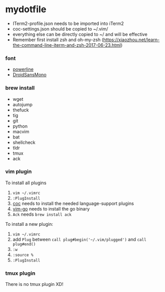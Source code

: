 # mydotfile

* ITerm2-profile.json needs to be imported into iTerm2
* coc-settings.json should be copied to ~/.vim/
* everything else can be directly copied to ~/ and will be effective
* Remember first install zsh and oh-my-zsh (https://xiaozhou.net/learn-the-command-line-iterm-and-zsh-2017-06-23.html)

### font

* [powerline](https://github.com/powerline/fonts)
* [DroidSansMono](https://github.com/ryanoasis/nerd-fonts)

### brew install

* wget
* autojump
* thefuck
* tig
* git
* python
* macvim
* bat
* shellcheck
* tldr
* tmux
* ack

### vim plugin
To install all plugins

1. `vim ~/.vimrc`
2. `:PlugInstall`
3. [coc](https://github.com/neoclide/coc.nvim) needs to install the needed language-support plugins
4. [vim-go](https://github.com/fatih/vim-go) needs to install the go binary
5.  `Ack` needs `brew install ack`

To install a new plugin:

1. `vim ~/.vimrc`
2. add `Plug` between `call plug#begin('~/.vim/plugged')` and `call plug#end()`
3. `:w`
4. `:source %`
5. `:PlugInstall`


### tmux plugin
There is no tmux plugin XD!

